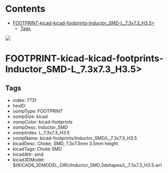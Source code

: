 



Contents
========

* [FOOTPRINT-kicad-kicad-footprints-Inductor_SMD-L_7.3x7.3_H3.5>](#footprint-kicad-kicad-footprints-inductor_smd-l_73x73_h35)
	* [Tags](#tags)
  
![][im]
# FOOTPRINT-kicad-kicad-footprints-Inductor_SMD-L_7.3x7.3_H3.5>

## Tags

- index: 7731
- hexID: 
- oompType: FOOTPRINT
- oompSize: kicad
- oompColor: kicad-footprints
- oompDesc: Inductor_SMD
- oompIndex: L_7.3x7.3_H3.5
- oompName: kicad-footprints/Inductor_SMD/L_7.3x7.3_H3.5
- kicadDesc: Choke, SMD, 7.3x7.3mm 3.5mm height
- kicadTags: Choke SMD
- kicadAttr: smd
- kicad3DModel: ${KICAD6_3DMODEL_DIR}/Inductor_SMD.3dshapes/L_7.3x7.3_H3.5.wrl



[im]: image.png

